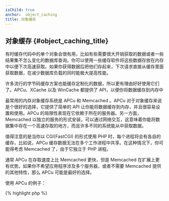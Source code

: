 ```yaml
---
isChild: true
anchor:  object_caching
title: 对象缓存
---
```


## 对象缓存 {#object_caching_title}

有时缓存代码中的单个对象会很有用，比如有些需要很大开销获取的数据或者一些结果集不怎么变化的数据库查询。你可以使用一些缓存软件将这些数据存放在内存中以便下次高速获取。如果你获得数据后把他们存起来，下次请求直接从缓存里面获取数据，在减少数据库负载的同时能极大提高性能。

许多流行的字节码缓存方案也能缓存定制化的数据，所以更有理由好好使用它们了。APCu、XCache 以及 WinCache 都提供了 API，以便你将数据缓存到内存中

最常用的内存对象缓存系统是 APCu 和 Memcached 。APCu 对于对象缓存来说是个很好的选择，它提供了简单的 API 让你能将数据缓存到内存，并且很容易设置和使用。APCu 的局限性表现在它依赖于所在的服务器。另一方面，Memcached 以独立的服务的形式安装，可以通过网络交互，这意味着你能将数据集中存在一个高速存取的地方，而且许多不同的系统能从中获取数据。

值得注意的是当你以 CGI(FastCGI) 的形式使用 PHP 时，每个进程将会有各自的缓存，比如说，APCu 缓存数据无法在多个工作进程中共享。在这种情况下，你可能得考虑 Memcached 了，由于它独立于 PHP 进程。

通常 APCu 在存取速度上比 Memcached 更快，但是 Memcached 在扩展上更有优势。如果你不希望应用程序涉及多个服务器，或者不需要 Memcached 提供的其他特性，那么 APCu 可能是最好的选择。

使用 APCu 的例子：

{% highlight php %}
<?php
// check if there is data saved as 'expensive_data' in cache
$data = apc_fetch('expensive_data');
if ($data === false) {
    // data is not in cache; save result of expensive call for later use
    apc_add('expensive_data', $data = get_expensive_data());
}

print_r($data);
{% endhighlight %}

注意在 PHP 5.5 之前，APC 同时提供了对象缓存与字节码缓存。APCu 是为了将 APC 的对象缓存移植到 PHP 5.5+ 的一个项目，因为现在 PHP 有了内建的字节码缓存方案 (OPcache)。

### 更多关于缓存系统的项目：

* [APCu](https://github.com/krakjoe/apcu)
* [APC Functions](http://php.net/ref.apc)
* [Memcached](http://memcached.org/)
* [Redis](http://redis.io/)
* [XCache APIs](http://xcache.lighttpd.net/wiki/XcacheApi)
* [WinCache Functions](http://php.net/ref.wincache)
